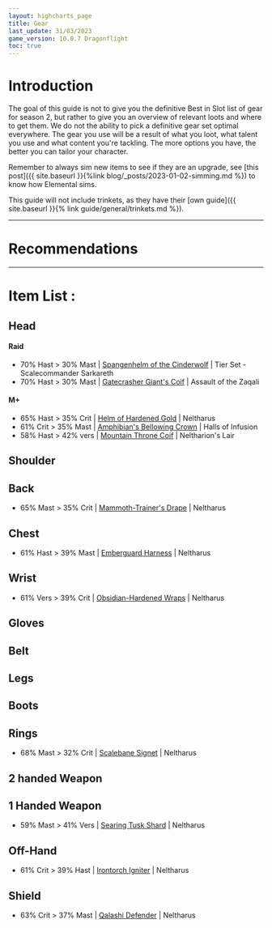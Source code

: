 ```yaml
---
layout: highcharts_page
title: Gear
last_update: 31/03/2023
game_version: 10.0.7 Dragonflight
toc: true
---
```

# Introduction

The goal of this guide is not to give you the definitive Best in Slot list of gear for season 2, but rather to give you an overview of relevant loots and where to get them. We do not the ability to pick a definitive gear set optimal everywhere. The gear you use will be a result of what you loot, what talent you use and what content you're tackling. The more options you have, the better you can tailor your character.

Remember to always sim new items to see if they are an upgrade, see [this post]({{ site.baseurl }}{%link blog/_posts/2023-01-02-simming.md %}) to know how Elemental sims.

This guide will not include trinkets, as they have their [own guide]({{ site.baseurl }}{% link guide/general/trinkets.md %}).

<hr>

# Recommendations


<hr>

# Item List :

## Head

#### Raid
* 70% Hast > 30% Mast \| <a href="https://www.wowhead.com/ptr/item=202470/spangenhelm-of-the-cinderwolf?bonus=8780:7187&class=7&ilvl=450&spec=262" target="blank">Spangenhelm of the Cinderwolf</a> \| Tier Set - Scalecommander Sarkareth
* 70% Hast > 30% Mast \| <a href="https://www.wowhead.com/ptr/item=202591/gatecrasher-giants-coif?bonus=8780:4800:1498&class=7&ilvl=441&spec=262" target="blank">Gatecrasher Giant's Coif</a> \| Assault of the Zaqali

#### M+
* 65% Hast > 35% Crit \| <a href="https://www.wowhead.com/ptr/item=193777/helm-of-hardened-gold?bonus=8780:7359:6646&class=7&ilvl=447&spec=262" target="blank">Helm of Hardened Gold</a> \| Neltharus
* 61% Crit > 35% Mast \| <a href="https://www.wowhead.com/ptr/item=193726/amphibians-bellowing-crown?bonus=8780:7359:6646&class=7&ilvl=447&spec=262" target="blank">Amphibian's Bellowing Crown</a> \| Halls of Infusion
* 58% Hast > 42% vers \| <a href="https://www.wowhead.com/ptr/item=134470/mountain-throne-coif?bonus=8780:7359:6646&class=7&ilvl=447&spec=262" target="blank">Mountain Throne Coif</a> \| Neltharion's Lair

## Shoulder

## Back
* 65% Mast > 35% Crit \| <a href="https://www.wowhead.com/item=193787/mammoth-trainers-drape?bonus=7359:6646&class=7&ilvl=447&spec=262" target="blank">Mammoth-Trainer's Drape</a> \| Neltharus

## Chest
* 61% Hast > 39% Mast \| <a href="https://www.wowhead.com/ptr/item=193782/emberguard-harness?bonus=7359:6646&class=7&ilvl=447&spec=262" target="blank">Emberguard Harness</a> \| Neltharus

## Wrist
* 61% Vers > 39% Crit \| <a href="https://www.wowhead.com/item=193727/obsidian-hardened-wraps?bonus=7359:6646&class=7&ilvl=447&spec=262" target="blank">Obsidian-Hardened Wraps</a> \| Neltharus

## Gloves

## Belt

## Legs

## Boots

## Rings
* 68% Mast > 32% Crit \| <a href="https://www.wowhead.com/item=193768/scalebane-signet?bonus=7359:6646&class=7&ilvl=447&spec=262" target="blank">Scalebane Signet</a> \| Neltharus

## 2 handed Weapon

## 1 Handed Weapon
* 59% Mast > 41% Vers \| <a href="https://www.wowhead.com/item=193790/searing-tusk-shard?bonus=7359:6646&class=7&ilvl=447&spec=262" target="blank">Searing Tusk Shard</a> \| Neltharus

## Off-Hand
* 61% Crit > 39% Hast \| <a href="https://www.wowhead.com/item=193783/irontorch-igniter?bonus=7359:6646&class=7&ilvl=447&spec=262" target="blank">Irontorch Igniter</a> \| Neltharus

## Shield
* 63% Crit > 37% Mast \| <a href="https://www.wowhead.com/item=193778/qalashi-defender?bonus=7359:6646&class=7&ilvl=447&spec=262" target="blank">Qalashi Defender</a> \| Neltharus
